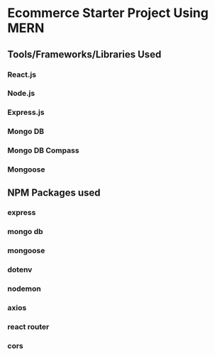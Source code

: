 # Ecommerce Starter Project Using MERN

## Tools/Frameworks/Libraries Used

### React.js

### Node.js

### Express.js

### Mongo DB

### Mongo DB Compass

### Mongoose

## NPM Packages used

### express

### mongo db

### mongoose

### dotenv

### nodemon

### axios

### react router

### cors
